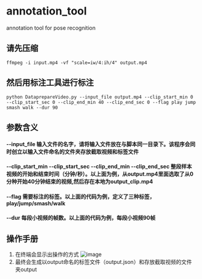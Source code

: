 # annotation_tool
annotation tool for pose recognition

## 请先压缩

```
ffmpeg -i input.mp4 -vf "scale=iw/4:ih/4" output.mp4
```

## 然后用标注工具进行标注

```
python DataprepareVideo.py --input_file output.mp4 --clip_start_min 0 --clip_start_sec 0 --clip_end_min 40 --clip_end_sec 0 --flag play jump smash walk --dur 90
```

## 参数含义

#### --input_file 输入文件的名字，请将输入文件放在与脚本同一目录下。该程序会同时创立以输入文件命名的文件夹存放截取视频和标签文件
#### --clip_start_min --clip_start_sec --clip_end_min --clip_end_sec 整段样本视频的开始和结束时间（分钟/秒）。以上面为例，从output.mp4里面选取了从0分种开始40分钟结束的视频,然后存在本地为output_clip.mp4
#### --flag 需要标注的标签。以上面的代码为例，定义了三种标签，play/jump/smash/walk
#### --dur 每段小视频的帧数。以上面的代码为例，每段小视频90帧

## 操作手册

1. 在终端会显示出操作的方式
![image](http://https://github.com/oilpig/annotation_tool/edit/master/images/operate.jpg)
2. 最终会生成以output命名的标签文件（output.json）和存放截取视频的文件夹output

